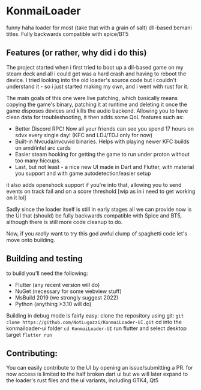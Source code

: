 # KonmaiLoader
funny haha loader for most (take that with a grain of salt) dll-based bemani titles. Fully backwards compatible with spice/BT5

## Features (or rather, why did i do this)
The project started when i first tried to boot up a dll-based game on my steam deck and all i could get was a hard crash and having to reboot the device. I tried looking into the old loader's source code but i couldn't understand it - so i just started making my own, and i went with rust for it.

The main goals of this one were live patching, which basically means copying the game's binary, patching it at runtime and deleting it once the game disposes devices and kills the audio backend. Allowing you to have clean data for troubleshooting, it then adds some QoL features such as:
- Better Discord RPC! Now all your friends can see you spend 17 hours on sdvx every single day! (KFC and LDJ/TDJ only for now)
- Built-in Nvcuda/nvcuvid binaries. Helps with playing newer KFC builds on amd/intel arc cards
- Easier steam hooking for getting the game to run under proton without too many hiccups.
- Last, but not least - a nice new UI made in Dart and Flutter, with material you support and with game autodetection/easier setup

it also adds openshock support if you're into that, allowing you to send events on track fail and on a score threshold [wip as in i need to get working on it lol]

Sadly since the loader itself is still in early stages all we can provide now is the UI that (should) be fully backwards compatible with Spice and BT5, although there is still more code cleanup to do.


Now, if you *really* want to try this god awful clump of spaghetti code let's move onto building.

## Building and testing

to build you'll need the following:

- Flutter (any recent version will do)
- NuGet (necessary for some webview stuff)
- MsBuild 2019 (we strongly suggest 2022)
- Python (anything >3.10 will do)

Building in debug mode is fairly easy:
clone the repository using git:
`git clone https://github.com/NotLugozzi/KonmaiLoader-UI.git`
cd into the konmailoader-ui folder
`cd KonmaiLoader-UI`
run flutter and select desktop target
`flutter run`

## Contributing:
You can easily contribute to the UI by opening an issue/submitting a PR. for now access is limited to the half broken dart ui but we will later expand to the loader's rust files and the ui variants, including GTK4, Qt5
